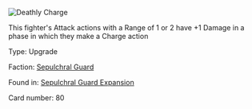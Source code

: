 
![Deathly Charge](https://warhammerunderworlds.com/wp-content/uploads/sites/6/2017/12/080_ENG-Deathly-Charge.png)

This fighter's Attack actions with a Range of 1 or 2 have +1 Damage in a phase in which they make a Charge action

Type: Upgrade

Faction: [Sepulchral Guard](/factions/sepulchral-guard.md)

Found in: [Sepulchral Guard Expansion](/locations/sepulchral-guard-expansion.md)

Card number: 80
